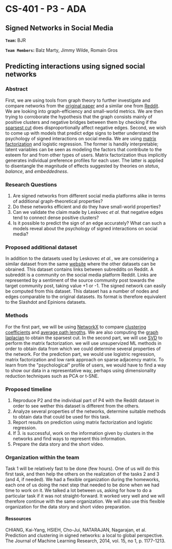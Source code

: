 # CS-401 - P3 - ADA

## Signed Networks in Social Media

**`Team`:** BJR

**`Team Members`:** Balz Marty, Jimmy Wilde, Romain Gros

## Predicting interactions using signed social networks

### Abstract
First, we are using tools from graph theory to further investigate and compare networks from the [original paper](https://cs.stanford.edu/people/jure/pubs/triads-chi10.pdf) and a similar one from [Reddit](https://snap.stanford.edu/data/#signnets). We are looking into graph-efficiency and small-world metrics. We are then trying to corroborate the hypothesis that the graph consists mainly of positive clusters and negative bridges between them by checking if the [sparsest cut](https://en.wikipedia.org/wiki/Cut_%28graph_theory%29#Sparsest_cut) does disproportionally affect negative edges.
Second, we wish to come up with models that predict edge signs to better understand the psychology of signed interactions on social media. We are using [matrix factorization](https://en.wikipedia.org/wiki/Matrix_factorization_%28recommender_systems%29) and logistic regression. The former is handily interpretable; latent variables can be seen as modeling the factors that contribute to the esteem for and from other types of users. Matrix factorization thus implicitly generates individual preference profiles for each user. The latter is applied to disentangle the magnitude of effects suggested by theories on *status*, *balance*, and *embeddedness*.

### Research Questions
1. Are signed networks from different social media platforms alike in terms of additional graph-theoretical properties?
2. Do these networks efficient and do they have small-world properties?
3. Can we validate the claim made by Leskovec *et al.* that negative edges tend to connect dense positive clusters?
4. Is it possible to predict the sign of an edge accurately? What can such a models reveal about the psychology of signed interactions on social media?

### Proposed additional dataset
In addition to the datasets used by Leskovec *et al.*, we are considering a similar dataset from the same [website](https://snap.stanford.edu/data/#signnets) where the other datasets can be obrained. This dataset contains links between subreddits on Reddit. A subreddit is a community on the social media platform Reddit. Links are represented by a sentiment of the source community post towards the target community post, taking value +1 or -1. The signed network can easily be computed from this dataset. This dataset has a number of nodes and edges comparable to the original datasets. Its format is therefore equivalent to the Slashdot and Epinions datasets.

### Methods
For the first part, we will be using [NetworkX](https://networkx.org/) to compare [clustering coefficients](https://en.wikipedia.org/wiki/Clustering_coefficient) and [average path lengths](https://en.wikipedia.org/wiki/Shortest_path_problem). We are also computing the [graph laplacian](https://en.wikipedia.org/wiki/Laplacian_matrix) to obtain the sparsest cut.
In the second part, we will use [SVD](https://en.wikipedia.org/wiki/Singular_value_decomposition) to perform the matrix factorization.
we will use unsupervized ML methods in order to obtain data from which we could determine several properties of the network. For the prediction part, we would use logistric regression, matrix factorization and low rank approach on sparse adjacency matrix. To learn from the "psychological" profile of users, we would have to find a way to show our data in a representative way, perhaps using dimensionality reduction techniques such as PCA or t-SNE.

### Proposed timeline
1. Reproduce P2 and the individual part of P4 with the Reddit dataset in order to see wether this dataset is different from the others.
2. Analyze several properties of the networks, determine suitable methods to obtain data that could be used for this task.
3. Report results on prediction using matrix factorization and logistic regression.
4. If 3. is successful, work on the information given by clusters in the networks and find ways to represent this information.
5. Prepare the data story and the short video.

### Organization within the team
Task 1 will be relatively fast to be done (few hours). One of us will do this first task, and then help the others on the realization of the tasks 2 and 3 (and 4, if needed). We had a flexible organization during the homeworks, each one of us doing the next step that needed to be done when we had time to work on it. We talked a lot between us, asking for how to do a particular task if it was not straight-forward. It worked very well and we will therefore continue with the same organization. We will also use this flexible organization for the data story and short video preparation.

#### Ressources
CHIANG, Kai-Yang, HSIEH, Cho-Jui, NATARAJAN, Nagarajan, et al. Prediction and clustering in signed networks: a local to global perspective. The Journal of Machine Learning Research, 2014, vol. 15, no 1, p. 1177-1213.
